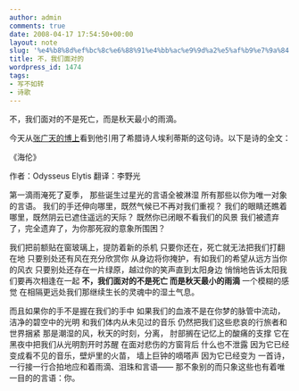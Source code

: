 ```yaml
---
author: admin
comments: true
date: 2008-04-17 17:54:50+00:00
layout: note
slug: '%e4%b8%8d%ef%bc%8c%e6%88%91%e4%bb%ac%e9%9d%a2%e5%af%b9%e7%9a%84'
title: 不，我们面对的
wordpress_id: 1474
tags:
- 写不如转
- 诗歌
---
```


不，我们面对的不是死亡，而是秋天最小的雨滴。

今天从[张广天的博上](http://blog.sina.com.cn/s/blog_4830951301009153.html)看到他引用了希腊诗人埃利蒂斯的这句诗。以下是诗的全文：

《海伦》

作者：Odysseus Elytis
翻译：李野光

第一滴雨淹死了夏季，
那些诞生过星光的言语全被淋湿
所有那些以你为唯一对象的言语。
我们的手还伸向哪里，既然气候已不再对我们重视？
我们的眼睛还瞧着哪里，既然阴云已遮住遥远的天际？
既然你已闭眼不看我们的风景
我们被遗弃了，完全遗弃了，为你那死寂的意象所围困？
   
我们把前额贴在窗玻璃上，提防着新的杀机
只要你还在，死亡就无法把我们打翻在地
只要别处还有风在充分欣赏你
从身边将你掩护，有如我们的希望从远方当你的风衣
只要别处还存在一片绿原，越过你的笑声直到太阳身边
悄悄地告诉太阳我们要再次相逢在一起
**不，我们面对的不是死亡
而是秋天最小的雨滴**
一个模糊的感觉
在相隔更远处我们那继续生长的灵魂中的湿土气息。
   
而且如果你的手不是握在我们的手中
如果我们的血液不是在你梦的脉管中流动，
洁净的碧空中的光明
和我们体内从未见过的音乐
仍然把我们这些悲哀的行旅者和世界捆紧
那是潮湿的风，秋天的时刻，分离，
肘部搁在记忆上的酸痛的支撑
它在黑夜中把我们从光明割开时苏醒
在面对悲伤的方窗背后
什么也不泄露
因为它已经变成看不见的音乐，壁炉里的火苗，
墙上巨钟的嘀嗒声
因为它已经变为
一首诗，一行接一行合拍地应和着雨滴、泪珠和言语——
那不象别的而只象这些也有着唯一目的的言语：你。
